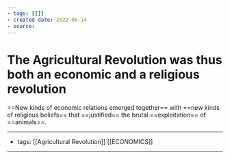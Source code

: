 ```yaml
---
- tags: [[]]
- created date: 2022-06-14
- source: 
---
```


# The Agricultural Revolution was thus both an economic and a religious revolution

==New kinds of economic relations emerged together== with ==new kinds of religious beliefs== that ==justified== the brutal ==exploitation== of ==animals==.

---
- tags:  [[Agricultural Revolution]] [[ECONOMICS]]
---